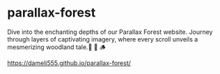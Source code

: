 # parallax-forest

Dive into the enchanting depths of our Parallax Forest website. Journey through layers of captivating imagery, where every scroll unveils a mesmerizing woodland tale.🍃 🌳 🪵

https://dameli555.github.io/parallax-forest/
